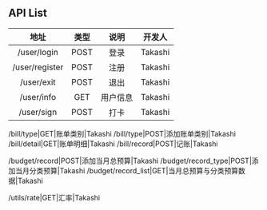 ## API List

地址|类型|说明|开发人
:-:|:-:|:-:|:-:
/user/login|POST|登录|Takashi
/user/register|POST|注册|Takashi
/user/exit|POST|退出|Takashi
/user/info|GET|用户信息|Takashi
/user/sign|POST|打卡|Takashi

/bill/type|GET|账单类别|Takashi
/bill/type|POST|添加账单类别|Takashi
/bill/detail|GET|账单明细|Takashi
/bill/record|POST|记账|Takashi

/budget/record|POST|添加当月总预算|Takashi
/budget/record_type|POST|添加当月分类预算|Takashi
/budget/record_list|GET|当月总预算与分类预算数据|Takashi

/utils/rate|GET|汇率|Takashi